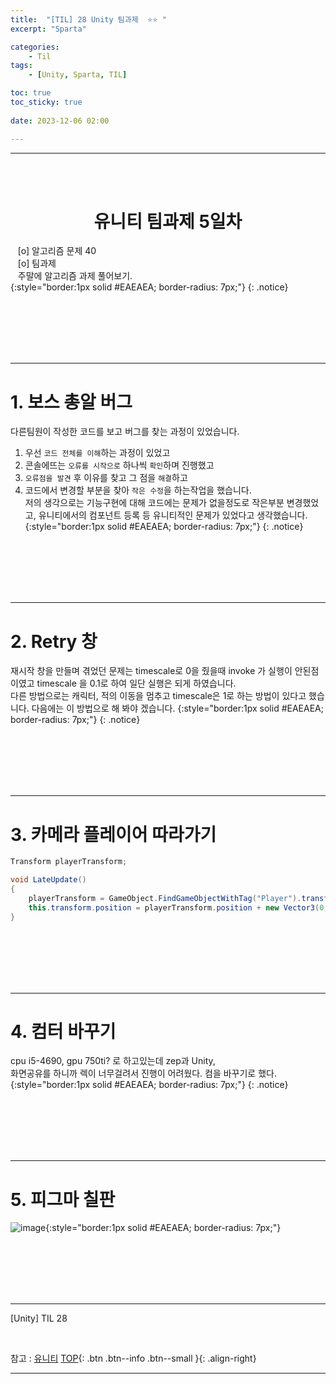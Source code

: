 ```yaml
---
title:  "[TIL] 28 Unity 팀과제  ⭐⭐ "
excerpt: "Sparta"

categories:
    - Til
tags:
    - [Unity, Sparta, TIL]

toc: true
toc_sticky: true
 
date: 2023-12-06 02:00

---
```

- - -


<BR><BR>


<center><H1>  유니티 팀과제 5일차 </H1></center>

&nbsp;&nbsp; [o] 알고리즘 문제   40   
&nbsp;&nbsp; [o] 팀과제  
&nbsp;&nbsp; 주말에 알고리즘 과제 풀어보기.   
{:style="border:1px solid #EAEAEA; border-radius: 7px;"}
{: .notice}  

<br><br><br><br><br>
- - - 

# 1. 보스 총알 버그
다른팀원이 작성한 코드를 보고 버그를 찾는 과정이 있었습니다.
1. 우선 `코드 전체를 이해`하는 과정이 있었고
2. 콘솔에뜨는 `오류를 시작으로` 하나씩 `확인`하며 진행했고
3. `오류점을 발견` 후 이유를 찾고 그 점을 `해결`하고
4. 코드에서 변경할 부분을 찾아 `작은 수정`을 하는작업을 했습니다.  
저의 생각으로는 기능구현에 대해 코드에는 문제가 없을정도로 작은부분 변경했었고,    유니티에서의 컴포넌트 등록 등 유니티적인 문제가 있었다고 생각했습니다.
{:style="border:1px solid #EAEAEA; border-radius: 7px;"}
{: .notice}

<br><br><br><br><br>
- - - 

# 2. Retry 창
재시작 창을 만들며 겪었던 문제는 timescale로 0을 줬을때 invoke 가 실행이 안된점이였고 timescale 을 0.1로 하여 일단 실행은 되게 하였습니다.    
다른 방법으로는 캐릭터, 적의 이동을 멈추고 timescale은 1로 하는 방법이 있다고 했습니다. 
다음에는 이 방법으로 해 봐야 겠습니다.
{:style="border:1px solid #EAEAEA; border-radius: 7px;"}
{: .notice}

<br><br><br><br><br>
- - - 

# 3. 카메라 플레이어 따라가기

<div class="notice--primary" markdown="1"> 

```c# 
Transform playerTransform;

void LateUpdate()
{
    playerTransform = GameObject.FindGameObjectWithTag("Player").transform;
    this.transform.position = playerTransform.position + new Vector3(0,0,-15);
}
```
</div>

<br><br><br><br><br>
- - - 

# 4. 컴터 바꾸기
cpu i5-4690, gpu 750ti? 로 하고있는데 zep과 Unity,  
화면공유를 하니까 렉이 너무걸려서 진행이 어려웠다. 컴을 바꾸기로 했다.
{:style="border:1px solid #EAEAEA; border-radius: 7px;"}
{: .notice}

<br><br><br><br><br>
- - - 

# 5. 피그마 칠판

![image](https://github.com/levell1/levell1.github.io/assets/96651722/cf29dfd3-6802-4e18-a44e-1647876babf3){:style="border:1px solid #EAEAEA; border-radius: 7px;"}  

<br><br><br><br><br>
- - - 



[Unity] TIL 28

<br>

참고 : [유니티](https://docs.unity3d.com/kr/)
[TOP](#){: .btn .btn--info .btn--small }{: .align-right}
<br>
- - -
